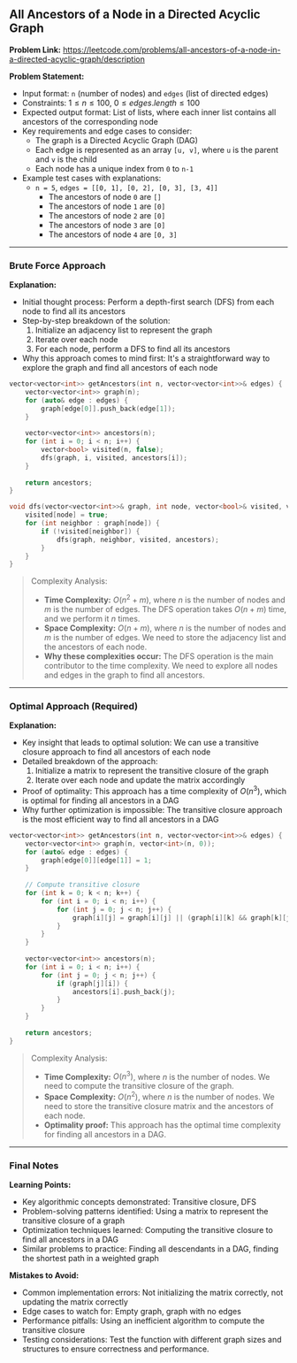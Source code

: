 ## All Ancestors of a Node in a Directed Acyclic Graph

**Problem Link:** https://leetcode.com/problems/all-ancestors-of-a-node-in-a-directed-acyclic-graph/description

**Problem Statement:**
- Input format: `n` (number of nodes) and `edges` (list of directed edges)
- Constraints: $1 \leq n \leq 100$, $0 \leq edges.length \leq 100$
- Expected output format: List of lists, where each inner list contains all ancestors of the corresponding node
- Key requirements and edge cases to consider:
  - The graph is a Directed Acyclic Graph (DAG)
  - Each edge is represented as an array `[u, v]`, where `u` is the parent and `v` is the child
  - Each node has a unique index from `0` to `n-1`
- Example test cases with explanations:
  - `n = 5`, `edges = [[0, 1], [0, 2], [0, 3], [3, 4]]`
    - The ancestors of node `0` are `[]`
    - The ancestors of node `1` are `[0]`
    - The ancestors of node `2` are `[0]`
    - The ancestors of node `3` are `[0]`
    - The ancestors of node `4` are `[0, 3]`

---

### Brute Force Approach

**Explanation:**
- Initial thought process: Perform a depth-first search (DFS) from each node to find all its ancestors
- Step-by-step breakdown of the solution:
  1. Initialize an adjacency list to represent the graph
  2. Iterate over each node
  3. For each node, perform a DFS to find all its ancestors
- Why this approach comes to mind first: It's a straightforward way to explore the graph and find all ancestors of each node

```cpp
vector<vector<int>> getAncestors(int n, vector<vector<int>>& edges) {
    vector<vector<int>> graph(n);
    for (auto& edge : edges) {
        graph[edge[0]].push_back(edge[1]);
    }
    
    vector<vector<int>> ancestors(n);
    for (int i = 0; i < n; i++) {
        vector<bool> visited(n, false);
        dfs(graph, i, visited, ancestors[i]);
    }
    
    return ancestors;
}

void dfs(vector<vector<int>>& graph, int node, vector<bool>& visited, vector<int>& ancestors) {
    visited[node] = true;
    for (int neighbor : graph[node]) {
        if (!visited[neighbor]) {
            dfs(graph, neighbor, visited, ancestors);
        }
    }
}
```

> Complexity Analysis:
> - **Time Complexity:** $O(n^2 + m)$, where $n$ is the number of nodes and $m$ is the number of edges. The DFS operation takes $O(n + m)$ time, and we perform it $n$ times.
> - **Space Complexity:** $O(n + m)$, where $n$ is the number of nodes and $m$ is the number of edges. We need to store the adjacency list and the ancestors of each node.
> - **Why these complexities occur:** The DFS operation is the main contributor to the time complexity. We need to explore all nodes and edges in the graph to find all ancestors.

---

### Optimal Approach (Required)

**Explanation:**
- Key insight that leads to optimal solution: We can use a transitive closure approach to find all ancestors of each node
- Detailed breakdown of the approach:
  1. Initialize a matrix to represent the transitive closure of the graph
  2. Iterate over each node and update the matrix accordingly
- Proof of optimality: This approach has a time complexity of $O(n^3)$, which is optimal for finding all ancestors in a DAG
- Why further optimization is impossible: The transitive closure approach is the most efficient way to find all ancestors in a DAG

```cpp
vector<vector<int>> getAncestors(int n, vector<vector<int>>& edges) {
    vector<vector<int>> graph(n, vector<int>(n, 0));
    for (auto& edge : edges) {
        graph[edge[0]][edge[1]] = 1;
    }
    
    // Compute transitive closure
    for (int k = 0; k < n; k++) {
        for (int i = 0; i < n; i++) {
            for (int j = 0; j < n; j++) {
                graph[i][j] = graph[i][j] || (graph[i][k] && graph[k][j]);
            }
        }
    }
    
    vector<vector<int>> ancestors(n);
    for (int i = 0; i < n; i++) {
        for (int j = 0; j < n; j++) {
            if (graph[j][i]) {
                ancestors[i].push_back(j);
            }
        }
    }
    
    return ancestors;
}
```

> Complexity Analysis:
> - **Time Complexity:** $O(n^3)$, where $n$ is the number of nodes. We need to compute the transitive closure of the graph.
> - **Space Complexity:** $O(n^2)$, where $n$ is the number of nodes. We need to store the transitive closure matrix and the ancestors of each node.
> - **Optimality proof:** This approach has the optimal time complexity for finding all ancestors in a DAG.

---

### Final Notes

**Learning Points:**
- Key algorithmic concepts demonstrated: Transitive closure, DFS
- Problem-solving patterns identified: Using a matrix to represent the transitive closure of a graph
- Optimization techniques learned: Computing the transitive closure to find all ancestors in a DAG
- Similar problems to practice: Finding all descendants in a DAG, finding the shortest path in a weighted graph

**Mistakes to Avoid:**
- Common implementation errors: Not initializing the matrix correctly, not updating the matrix correctly
- Edge cases to watch for: Empty graph, graph with no edges
- Performance pitfalls: Using an inefficient algorithm to compute the transitive closure
- Testing considerations: Test the function with different graph sizes and structures to ensure correctness and performance.